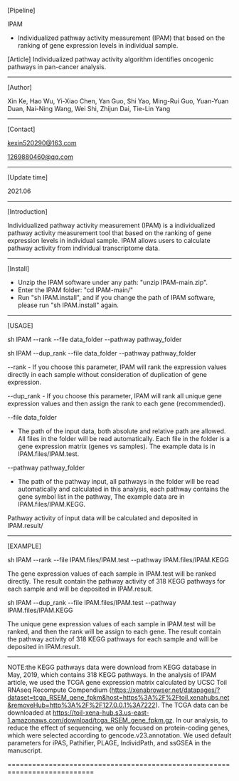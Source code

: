 [Pipeline]

IPAM
  - Individualized pathway activity measurement (IPAM) that based on the ranking of gene expression levels in individual sample.

[Article]
  Individualized pathway activity algorithm identifies oncogenic pathways in pan-cancer analysis.

-------------------------------------------------------------------------------------------------------------------------------

[Author]

  Xin Ke, Hao Wu, Yi-Xiao Chen, Yan Guo, Shi Yao, Ming-Rui Guo, Yuan-Yuan Duan, Nai-Ning Wang, Wei Shi, Zhijun Dai, Tie-Lin Yang

-------------------------------------------------------------------------------------------------------------------------------

[Contact]

  kexin520290@163.com
  
  1269880460@qq.com

-------------------------------------------------------------------------------------------------------------------------------

[Update time]

  2021.06

-------------------------------------------------------------------------------------------------------------------------------

[Introduction]

  Individualized pathway activity measurement (IPAM) is a individualized pathway activity measurement tool that based on the ranking of gene expression levels in individual sample. IPAM allows users to calculate pathway activity from individual transcriptome data.


-------------------------------------------------------------------------------------------------------------------------------

[Install]

  - Unzip the IPAM software under any path: "unzip IPAM-main.zip".
  - Enter the IPAM folder: "cd IPAM-main/"
  - Run "sh IPAM.install", and if you change the path of IPAM software, please run "sh IPAM.install" again.
  
-----------------------------------------------------------------------------------------------------------------------------

[USAGE]

  sh IPAM --rank --file data_folder --pathway pathway_folder
  
  sh IPAM --dup_rank --file data_folder --pathway pathway_folder

--rank - If you choose this parameter, IPAM will rank the expression values directly in each sample without consideration of duplication of gene expression.

--dup_rank - If you choose this parameter, IPAM will rank all unique gene expression values and then assign the rank to each gene (recommended).
  
--file data_folder
  - The path of the input data, both absolute and relative path are allowed. All files in the folder will be read automatically. Each file in the folder is a gene expression matrix (genes vs samples). The example data is in IPAM.files/IPAM.test.
  
--pathway pathway_folder
  - The path of the pathway input, all pathways in the folder will be read automatically and calculated in this analysis, each pathway contains the gene symbol list in the pathway, The example data are in IPAM.files/IPAM.KEGG.

  Pathway activity of input data will be calculated and deposited in IPAM.result/


-----------------------------------------------------------------------------------------------------------------------------

[EXAMPLE]

  sh IPAM --rank --file IPAM.files/IPAM.test --pathway IPAM.files/IPAM.KEGG
  
  The gene expression values of each sample in IPAM.test will be ranked directly. The result contain the pathway activity of 318 KEGG pathways for each sample and will be deposited in IPAM.result.


  sh IPAM --dup_rank --file IPAM.files/IPAM.test --pathway IPAM.files/IPAM.KEGG
  
  The unique gene expression values of each sample in IPAM.test will be ranked, and then the rank will be assign to each gene. The result contain the pathway activity of 318 KEGG pathways for each sample and will be deposited in IPAM.result.

  
-----------------------------------------------------------------------------------------------------------------------------
  
  
  NOTE:the KEGG pathways data were download from KEGG database in May, 2019, which contains 318 KEGG pathways.
  In the analysis of IPAM article, we used the TCGA gene expression matrix calculated by UCSC Toil RNAseq Recompute Compendium (https://xenabrowser.net/datapages/?dataset=tcga_RSEM_gene_fpkm&host=https%3A%2F%2Ftoil.xenahubs.net&removeHub=http%3A%2F%2F127.0.0.1%3A7222). The TCGA data can be downloaded at https://toil-xena-hub.s3.us-east-1.amazonaws.com/download/tcga_RSEM_gene_fpkm.gz. In our analysis, to reduce the effect of sequencing, we only focused on protein-coding genes, which were selected according to gencode.v23.annotation.
  We used default parameters for iPAS, Pathifier, PLAGE, IndividPath, and ssGSEA in the manuscript.


===========================================================================
